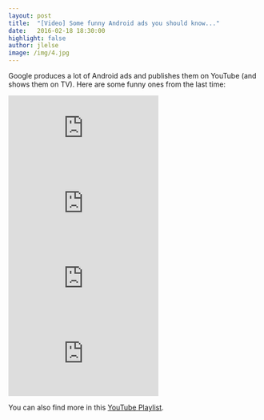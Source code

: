 ```yaml
---
layout: post
title:  "[Video] Some funny Android ads you should know..."
date:   2016-02-18 18:30:00
highlight: false
author: jlelse
image: /img/4.jpg
---
```

Google produces a lot of Android ads and publishes them on YouTube (and shows them on TV). Here are some funny ones from the last time:

<iframe src="https://www.youtube.com/embed/5HbDQQ5WlS8" frameborder="0" allowfullscreen></iframe><br />

<iframe src="https://www.youtube.com/embed/vnVuqfXohxc" frameborder="0" allowfullscreen></iframe><br />

<iframe src="https://www.youtube.com/embed/TRmgMe2STL0" frameborder="0" allowfullscreen></iframe><br />

<iframe src="https://www.youtube.com/embed/WwSrL97kQSU" frameborder="0" allowfullscreen></iframe><br />

You can also find more in this [YouTube Playlist](https://www.youtube.com/playlist?list=PLOcMSsuppV4pWBxVVJGE9dOeHUtOxHJDd).
